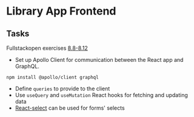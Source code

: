 # Library App Frontend

## Tasks
Fullstackopen exercises [8.8-8.12](https://fullstackopen.com/en/part8/react_and_graph_ql#exercises-8-8-8-12)

- Set up Apollo Client for communication between the React app and GraphQL.
```
npm install @apollo/client graphql
```
- Define `queries` to provide to the client
- Use `useQuery` and `useMutation` React hooks for fetching and updating data
- [React-select](https://github.com/JedWatson/react-select) can be used for forms' selects
